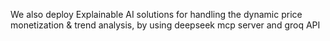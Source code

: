 We also deploy Explainable AI solutions for handling the dynamic price monetization & trend analysis, by using deepseek mcp server and groq API
